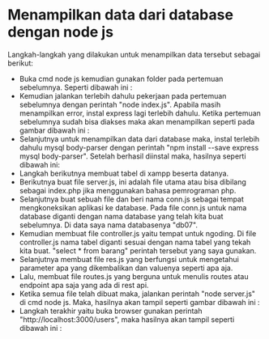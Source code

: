 # Menampilkan data dari database dengan node js

Langkah-langkah yang dilakukan untuk menampilkan data tersebut sebagai berikut:
* Buka cmd node js kemudian gunakan folder pada pertemuan sebelumnya. Seperti dibawah ini :
* Kemudian jalankan terlebih dahulu pekerjaan pada pertemuan sebelumnya dengan perintah "node index.js". 
Apabila masih menampilkan error, instal express lagi terlebih dahulu. Ketika pertemuan sebelumnya sudah 
bisa diakses maka akan menampilkan seperti pada gambar dibawah ini :
* Selanjutnya untuk menampilkan data dari database maka, instal terlebih dahulu mysql body-parser 
dengan perintah "npm install --save express mysql body-parser". Setelah berhasil diinstal maka,
hasilnya seperti dibawah ini:
* Langkah berikutnya membuat tabel di xampp beserta datanya.
* Berikutnya buat file server.js, ini adalah file utama atau bisa dibilang sebagai index.php jika 
menggunakan bahasa pemrograman php.
* Selanjutnya buat sebuah file dan beri nama conn.js sebagai tempat mengkoneksikan aplikasi ke database.
Pada file conn.js untuk nama database diganti dengan nama database yang telah kita buat sebelumnya. Di data
saya nama databasenya "db07".
* Kemudian membuat file controller.js yaitu tempat untuk ngoding. Di file controller.js nama tabel diganti
sesuai dengan nama tabel yang tekah kita buat. "select * from barang" perintah tersebut yang saya gunakan.
* Selanjutnya membuat file res.js yang berfungsi untuk mengetahui parameter apa yang dikembalikan dan 
valuenya seperti apa aja. 
* Lalu, membuat file routes.js yang berguna untuk menulis routes atau endpoint apa saja yang ada di rest api.
* Ketika semua file telah dibuat maka, jalankan perintah "node server.js" di cmd node js. Maka, hasilnya
akan tampil seperti gambar dibawah ini :
* Langkah terakhir yaitu buka browser gunakan perintah "http://localhost:3000/users", maka hasilnya 
akan tampil seperti dibawah ini :

